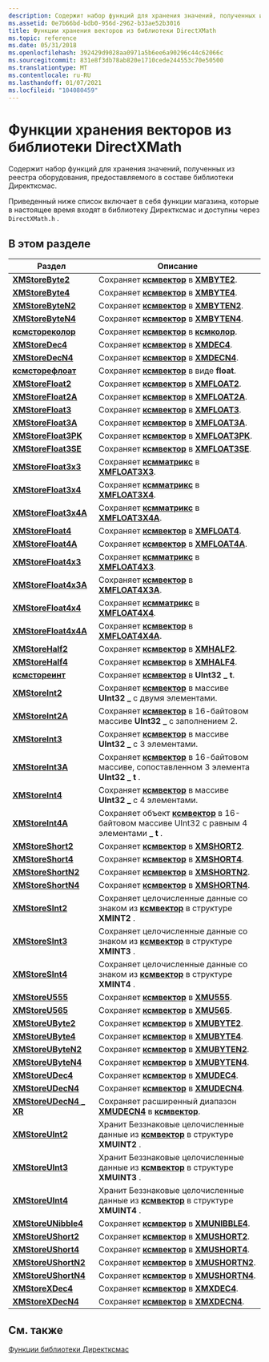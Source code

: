 ```yaml
---
description: Содержит набор функций для хранения значений, полученных из реестра оборудования, предоставляемого в составе библиотеки Директксмас.
ms.assetid: 0e7b66bd-bdb0-956d-2962-b33ae52b3016
title: Функции хранения векторов из библиотеки DirectXMath
ms.topic: reference
ms.date: 05/31/2018
ms.openlocfilehash: 392429d9028aa0971a5b6ee6a90296c44c62066c
ms.sourcegitcommit: 831e8f3db78ab820e1710cede244553c70e50500
ms.translationtype: MT
ms.contentlocale: ru-RU
ms.lasthandoff: 01/07/2021
ms.locfileid: "104080459"
---
```

# <a name="directxmath-library-vector-store-functions"></a>Функции хранения векторов из библиотеки DirectXMath

Содержит набор функций для хранения значений, полученных из реестра оборудования, предоставляемого в составе библиотеки Директксмас.

Приведенный ниже список включает в себя функции магазина, которые в настоящее время входят в библиотеку Директксмас и доступны через `DirectXMath.h` .

## <a name="in-this-section"></a>В этом разделе

| Раздел | Описание |
|-|-|
| [**XMStoreByte2**](/windows/win32/api/directxpackedvector/nf-directxpackedvector-xmstorebyte2) | Сохраняет [**ксмвектор**](xmvector-data-type.md) в [**XMBYTE2**](/windows/desktop/api/DirectXPackedVector/ns-directxpackedvector-xmbyte2). |
| [**XMStoreByte4**](/windows/win32/api/directxpackedvector/nf-directxpackedvector-xmstorebyte4) | Сохраняет [**ксмвектор**](xmvector-data-type.md) в [**XMBYTE4**](/windows/win32/api/directxpackedvector/ns-directxpackedvector-xmbyte4). |
| [**XMStoreByteN2**](/windows/win32/api/directxpackedvector/nf-directxpackedvector-xmstorebyten2) | Сохраняет [**ксмвектор**](xmvector-data-type.md) в [**XMBYTEN2**](/windows/desktop/api/DirectXPackedVector/ns-directxpackedvector-xmbyten2). |
| [**XMStoreByteN4**](/windows/win32/api/directxpackedvector/nf-directxpackedvector-xmstorebyten4) | Сохраняет [**ксмвектор**](xmvector-data-type.md) в [**XMBYTEN4**](/windows/win32/api/directxpackedvector/ns-directxpackedvector-xmbyten4). |
| [**ксмстореколор**](/windows/win32/api/directxpackedvector/nf-directxpackedvector-xmstorecolor) | Сохраняет [**ксмвектор**](xmvector-data-type.md) в [**ксмколор**](/windows/desktop/api/DirectXPackedVector/ns-directxpackedvector-xmcolor). |
| [**XMStoreDec4**](/windows/win32/api/directxpackedvector/nf-directxpackedvector-xmstoredec4) | Сохраняет [**ксмвектор**](xmvector-data-type.md) в [**XMDEC4**](/windows/win32/api/directxpackedvector/ns-directxpackedvector-xmdec4). |
| [**XMStoreDecN4**](/windows/win32/api/directxpackedvector/nf-directxpackedvector-xmstoredecn4) | Сохраняет [**ксмвектор**](xmvector-data-type.md) в [**XMDECN4**](/windows/win32/api/directxpackedvector/ns-directxpackedvector-xmdecn4). |
| [**ксмсторефлоат**](/windows/win32/api/directxmath/nf-directxmath-xmstorefloat) | Сохраняет [**ксмвектор**](xmvector-data-type.md) в виде **float**. |
| [**XMStoreFloat2**](/windows/win32/api/directxmath/nf-directxmath-xmstorefloat2) | Сохраняет [**ксмвектор**](xmvector-data-type.md) в [**XMFLOAT2**](/windows/win32/api/directxmath/ns-directxmath-xmfloat2). |
| [**XMStoreFloat2A**](/windows/win32/api/directxmath/nf-directxmath-xmstorefloat2a) | Сохраняет [**ксмвектор**](xmvector-data-type.md) в [**XMFLOAT2A**](/previous-versions/windows/desktop/legacy/ee419469(v=vs.85)). |
| [**XMStoreFloat3**](/windows/win32/api/directxmath/nf-directxmath-xmstorefloat3) | Сохраняет [**ксмвектор**](xmvector-data-type.md) в [**XMFLOAT3**](/windows/win32/api/directxmath/ns-directxmath-xmfloat3). |
| [**XMStoreFloat3A**](/windows/win32/api/directxmath/nf-directxmath-xmstorefloat3a) | Сохраняет [**ксмвектор**](xmvector-data-type.md) в [**XMFLOAT3A**](/windows/win32/api/directxmath/ns-directxmath-xmfloat3a). |
| [**XMStoreFloat3PK**](/windows/win32/api/directxpackedvector/nf-directxpackedvector-xmstorefloat3pk) | Сохраняет [**ксмвектор**](xmvector-data-type.md) в [**XMFLOAT3PK**](/windows/win32/api/directxpackedvector/ns-directxpackedvector-xmfloat3pk). |
| [**XMStoreFloat3SE**](/windows/win32/api/directxpackedvector/nf-directxpackedvector-xmstorefloat3se) | Сохраняет [**ксмвектор**](xmvector-data-type.md) в [**XMFLOAT3SE**](/windows/win32/api/directxpackedvector/ns-directxpackedvector-xmfloat3se). |
| [**XMStoreFloat3x3**](/windows/win32/api/directxmath/nf-directxmath-xmstorefloat3x3) | Сохраняет [**ксмматрикс**](/windows/win32/api/directxmath/ns-directxmath-xmmatrix) в [**XMFLOAT3X3**](/windows/win32/api/directxmath/ns-directxmath-xmfloat3x3). |
| [**XMStoreFloat3x4**](/windows/win32/api/directxmath/nf-directxmath-xmstorefloat3x4) | Сохраняет [**ксмматрикс**](/windows/win32/api/directxmath/ns-directxmath-xmmatrix) в [**XMFLOAT3X4**](/windows/win32/api/directxmath/ns-directxmath-xmfloat3x4). |
| [**XMStoreFloat3x4A**](/windows/win32/api/directxmath/nf-directxmath-xmstorefloat3x4a) | Сохраняет [**ксмматрикс**](/windows/win32/api/directxmath/ns-directxmath-xmmatrix) в [**XMFLOAT3X4A**](/windows/win32/api/directxmath/ns-directxmath-xmfloat3x4a). |
| [**XMStoreFloat4**](/windows/win32/api/directxmath/nf-directxmath-xmstorefloat4) | Сохраняет [**ксмвектор**](xmvector-data-type.md) в [**XMFLOAT4**](/windows/win32/api/directxmath/ns-directxmath-xmfloat4). |
| [**XMStoreFloat4A**](/windows/win32/api/directxmath/nf-directxmath-xmstorefloat4a) | Сохраняет [**ксмвектор**](xmvector-data-type.md) в [**XMFLOAT4A**](/windows/win32/api/directxmath/ns-directxmath-xmfloat4a). |
| [**XMStoreFloat4x3**](/windows/win32/api/directxmath/nf-directxmath-xmstorefloat4x3) | Сохраняет [**ксмматрикс**](/windows/win32/api/directxmath/ns-directxmath-xmmatrix) в [**XMFLOAT4X3**](/windows/win32/api/directxmath/ns-directxmath-xmfloat4x3). |
| [**XMStoreFloat4x3A**](/windows/win32/api/directxmath/nf-directxmath-xmstorefloat4x3a) | Сохраняет [**ксмвектор**](xmvector-data-type.md) в [**XMFLOAT4X3A**](/windows/win32/api/directxmath/ns-directxmath-xmfloat4x3a). |
| [**XMStoreFloat4x4**](/windows/win32/api/directxmath/nf-directxmath-xmstorefloat4x4) | Сохраняет [**ксмматрикс**](/windows/win32/api/directxmath/ns-directxmath-xmmatrix) в [**XMFLOAT4X4**](/windows/win32/api/directxmath/ns-directxmath-xmfloat4x4). |
| [**XMStoreFloat4x4A**](/windows/win32/api/directxmath/nf-directxmath-xmstorefloat4x4a) | Сохраняет [**ксмвектор**](xmvector-data-type.md) в [**XMFLOAT4X4A**](/previous-versions/windows/desktop/legacy/ee419623(v=vs.85)). |
| [**XMStoreHalf2**](/windows/win32/api/directxpackedvector/nf-directxpackedvector-xmstorehalf2) | Сохраняет [**ксмвектор**](xmvector-data-type.md) в [**XMHALF2**](/windows/desktop/api/DirectXPackedVector/ns-directxpackedvector-xmhalf2). |
| [**XMStoreHalf4**](/windows/win32/api/directxpackedvector/nf-directxpackedvector-xmstorehalf4) | Сохраняет [**ксмвектор**](xmvector-data-type.md) в [**XMHALF4**](/windows/desktop/api/DirectXPackedVector/ns-directxpackedvector-xmhalf4). |
| [**ксмстореинт**](/windows/win32/api/directxmath/nf-directxmath-xmstoreint) | Сохраняет [**ксмвектор**](xmvector-data-type.md) в **UInt32 \_ t**. |
| [**XMStoreInt2**](/windows/win32/api/directxmath/nf-directxmath-xmstoreint2) | Сохраняет [**ксмвектор**](xmvector-data-type.md) в массиве **UInt32 \_** с двумя элементами. |
| [**XMStoreInt2A**](/windows/win32/api/directxmath/nf-directxmath-xmstoreint2a) | Сохраняет [**ксмвектор**](xmvector-data-type.md) в 16-байтовом массиве **UInt32 \_** с заполнением 2. |
| [**XMStoreInt3**](/windows/win32/api/directxmath/nf-directxmath-xmstoreint3) | Сохраняет [**ксмвектор**](xmvector-data-type.md) в массиве **UInt32 \_** с 3 элементами. |
| [**XMStoreInt3A**](/windows/win32/api/directxmath/nf-directxmath-xmstoreint3a) | Сохраняет [**ксмвектор**](xmvector-data-type.md) в 16-байтовом массиве, сопоставленном 3 элемента **UInt32 \_ t** . |
| [**XMStoreInt4**](/windows/win32/api/directxmath/nf-directxmath-xmstoreint4) | Сохраняет [**ксмвектор**](xmvector-data-type.md) в массиве **UInt32 \_** с 4 элементами. |
| [**XMStoreInt4A**](/windows/win32/api/directxmath/nf-directxmath-xmstoreint4a) | Сохраняет объект [**ксмвектор**](xmvector-data-type.md) в 16-байтовом массиве UInt32 с равным 4 элементами **\_ t** . |
| [**XMStoreShort2**](/windows/win32/api/directxpackedvector/nf-directxpackedvector-xmstoreshort2) | Сохраняет [**ксмвектор**](xmvector-data-type.md) в [**XMSHORT2**](/windows/desktop/api/DirectXPackedVector/ns-directxpackedvector-xmshort2). |
| [**XMStoreShort4**](/windows/win32/api/directxpackedvector/nf-directxpackedvector-xmstoreshort4) | Сохраняет [**ксмвектор**](xmvector-data-type.md) в [**XMSHORT4**](/windows/desktop/api/DirectXPackedVector/ns-directxpackedvector-xmshort4). |
| [**XMStoreShortN2**](/windows/win32/api/directxpackedvector/nf-directxpackedvector-xmstoreshortn2) | Сохраняет [**ксмвектор**](xmvector-data-type.md) в [**XMSHORTN2**](/windows/desktop/api/DirectXPackedVector/ns-directxpackedvector-xmshortn2). |
| [**XMStoreShortN4**](/windows/win32/api/directxpackedvector/nf-directxpackedvector-xmstoreshortn4) | Сохраняет [**ксмвектор**](xmvector-data-type.md) в [**XMSHORTN4**](/windows/desktop/api/DirectXPackedVector/ns-directxpackedvector-xmshortn4). |
| [**XMStoreSInt2**](/windows/win32/api/directxmath/nf-directxmath-xmstoresint2) | Сохраняет целочисленные данные со знаком из [**ксмвектор**](xmvector-data-type.md) в структуре **XMINT2** . |
| [**XMStoreSInt3**](/windows/win32/api/directxmath/nf-directxmath-xmstoresint3) | Сохраняет целочисленные данные со знаком из [**ксмвектор**](xmvector-data-type.md) в структуре **XMINT3** . |
| [**XMStoreSInt4**](/windows/win32/api/directxmath/nf-directxmath-xmstoresint4) | Сохраняет целочисленные данные со знаком из [**ксмвектор**](xmvector-data-type.md) в структуре **XMINT4** . |
| [**XMStoreU555**](/windows/win32/api/directxpackedvector/nf-directxpackedvector-xmstoreu555) | Сохраняет [**ксмвектор**](xmvector-data-type.md) в [**XMU555**](/windows/win32/api/directxpackedvector/ns-directxpackedvector-xmu555). |
| [**XMStoreU565**](/windows/win32/api/directxpackedvector/nf-directxpackedvector-xmstoreu565) | Сохраняет [**ксмвектор**](xmvector-data-type.md) в [**XMU565**](/windows/win32/api/directxpackedvector/ns-directxpackedvector-xmu565). |
| [**XMStoreUByte2**](/windows/win32/api/directxpackedvector/nf-directxpackedvector-xmstoreubyte2) | Сохраняет [**ксмвектор**](xmvector-data-type.md) в [**XMUBYTE2**](/windows/desktop/api/DirectXPackedVector/ns-directxpackedvector-xmubyte2). |
| [**XMStoreUByte4**](/windows/win32/api/directxpackedvector/nf-directxpackedvector-xmstoreubyte4) | Сохраняет [**ксмвектор**](xmvector-data-type.md) в [**XMUBYTE4**](/windows/win32/api/directxpackedvector/ns-directxpackedvector-xmubyte4). |
| [**XMStoreUByteN2**](/windows/win32/api/directxpackedvector/nf-directxpackedvector-xmstoreubyten2) | Сохраняет [**ксмвектор**](xmvector-data-type.md) в [**XMUBYTEN2**](/windows/desktop/api/DirectXPackedVector/ns-directxpackedvector-xmubyten2). |
| [**XMStoreUByteN4**](/windows/win32/api/directxpackedvector/nf-directxpackedvector-xmstoreubyten4) | Сохраняет [**ксмвектор**](xmvector-data-type.md) в [**XMUBYTEN4**](/windows/win32/api/directxpackedvector/ns-directxpackedvector-xmubyten4). |
| [**XMStoreUDec4**](/windows/win32/api/directxpackedvector/nf-directxpackedvector-xmstoreudec4) | Сохраняет [**ксмвектор**](xmvector-data-type.md) в [**XMUDEC4**](/windows/win32/api/directxpackedvector/ns-directxpackedvector-xmudec4). |
| [**XMStoreUDecN4**](/windows/win32/api/directxpackedvector/nf-directxpackedvector-xmstoreudecn4) | Сохраняет [**ксмвектор**](xmvector-data-type.md) в [**XMUDECN4**](/windows/win32/api/directxpackedvector/ns-directxpackedvector-xmudecn4). |
| [**XMStoreUDecN4 \_ XR**](/windows/win32/api/directxpackedvector/nf-directxpackedvector-xmstoreudecn4_xr) | Сохраняет расширенный диапазон [**XMUDECN4**](/windows/win32/api/directxpackedvector/ns-directxpackedvector-xmudecn4) в [**ксмвектор**](xmvector-data-type.md). |
| [**XMStoreUInt2**](/windows/win32/api/directxmath/nf-directxmath-xmstoreuint2) | Хранит Беззнаковые целочисленные данные из [**ксмвектор**](xmvector-data-type.md) в структуре **XMUINT2** . |
| [**XMStoreUInt3**](/windows/win32/api/directxmath/nf-directxmath-xmstoreuint3) | Хранит Беззнаковые целочисленные данные из [**ксмвектор**](xmvector-data-type.md) в структуре **XMUINT3** . |
| [**XMStoreUInt4**](/windows/win32/api/directxmath/nf-directxmath-xmstoreuint4) | Хранит Беззнаковые целочисленные данные из [**ксмвектор**](xmvector-data-type.md) в структуре **XMUINT4** . |
| [**XMStoreUNibble4**](/windows/win32/api/directxpackedvector/nf-directxpackedvector-xmstoreunibble4) | Сохраняет [**ксмвектор**](xmvector-data-type.md) в [**XMUNIBBLE4**](/windows/win32/api/directxpackedvector/ns-directxpackedvector-xmunibble4). |
| [**XMStoreUShort2**](/windows/win32/api/directxpackedvector/nf-directxpackedvector-xmstoreushort2) | Сохраняет [**ксмвектор**](xmvector-data-type.md) в [**XMUSHORT2**](/windows/desktop/api/DirectXPackedVector/ns-directxpackedvector-xmushort2). |
| [**XMStoreUShort4**](/windows/win32/api/directxpackedvector/nf-directxpackedvector-xmstoreushort4) | Сохраняет [**ксмвектор**](xmvector-data-type.md) в [**XMUSHORT4**](/windows/desktop/api/DirectXPackedVector/ns-directxpackedvector-xmushort4). |
| [**XMStoreUShortN2**](/windows/win32/api/directxpackedvector/nf-directxpackedvector-xmstoreushortn2) | Сохраняет [**ксмвектор**](xmvector-data-type.md) в [**XMUSHORTN2**](/windows/desktop/api/DirectXPackedVector/ns-directxpackedvector-xmushortn2). |
| [**XMStoreUShortN4**](/windows/win32/api/directxpackedvector/nf-directxpackedvector-xmstoreushortn4) | Сохраняет [**ксмвектор**](xmvector-data-type.md) в [**XMUSHORTN4**](/windows/desktop/api/DirectXPackedVector/ns-directxpackedvector-xmushortn4). |
| [**XMStoreXDec4**](/windows/win32/api/directxpackedvector/nf-directxpackedvector-xmstorexdec4) | Сохраняет [**ксмвектор**](xmvector-data-type.md) в [**XMXDEC4**](/windows/win32/api/directxpackedvector/ns-directxpackedvector-xmxdec4). |
| [**XMStoreXDecN4**](/windows/win32/api/directxpackedvector/nf-directxpackedvector-xmstorexdecn4) | Сохраняет [**ксмвектор**](xmvector-data-type.md) в [**XMXDECN4**](/windows/win32/api/directxpackedvector/ns-directxpackedvector-xmxdecn4). |

## <a name="related-topics"></a>См. также
[Функции библиотеки Директксмас](ovw-xnamath-reference-functions.md)
